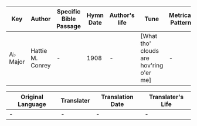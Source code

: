 Key | Author   | Specific Bible Passage     |Hymn Date |Author's life |Tune |Metrical Pattern   |Composer/Source
-- | --------- | ---------------------------|----------|--------------|-----|-------------------|-------------  
A♭ Major |Hattie M. Conrey |- |1908 |- |[What tho' clouds are hov'ring o'er me] |- |Rev. R. Lowry

Original Language | Translater | Translation Date   | Translater's Life  
----------------- | --------- | --------------------|-------------     
\- |- |- |-
